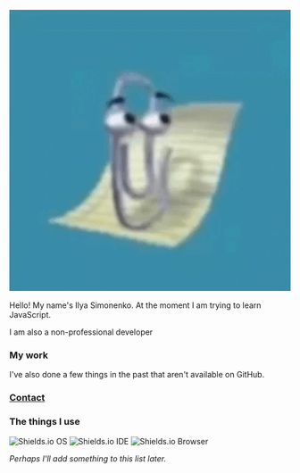 ![Logo](logo.gif)

Hello! My name's Ilya Simonenko. At the moment I am trying to learn JavaScript.

I am also a non-professional developer

### My work

I've also done a few things in the past that aren't available on GitHub.

### [Contact](https://simonenkoilya.github.io/)

### The things I use

![Shields.io OS](https://img.shields.io/badge/OS-Windows%2010-blue?style=for-the-badge&logo=windows) ![Shields.io IDE](https://img.shields.io/badge/IDE-VSCode-blue?style=for-the-badge&logo=visualstudiocode) ![Shields.io Browser](https://img.shields.io/badge/Browser-Microsoft%20Edge-blue?style=for-the-badge&logo=microsoftedge)

*Perhaps I'll add something to this list later.*
